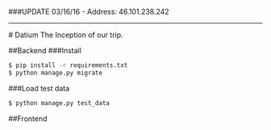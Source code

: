 ###UPDATE 03/16/16 - Address: 46.101.238.242
<hr>
# Datium
The Inception of our trip.

##Backend
###Install
```bash
$ pip install -r requirements.txt
$ python manage.py migrate
```
###Load test data
```bash
$ python manage.py test_data
```
##Frontend
